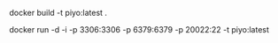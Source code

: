docker build -t piyo:latest .

docker run -d -i -p 3306:3306 -p 6379:6379 -p 20022:22 -t piyo:latest
